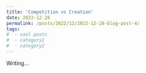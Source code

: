 ```yaml
---
title: 'Competition vs Creation'
date: 2022-12-28
permalink: /posts/2022/12/2022-12-28-blog-post-4/
tags:
#  - cool posts
#  - category1
#  - category2
---
```


Writing...


